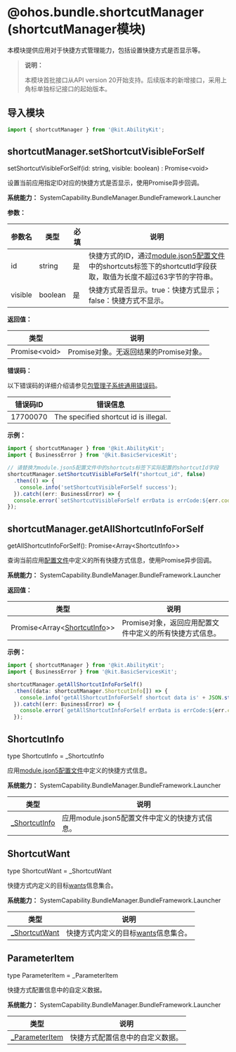 # @ohos.bundle.shortcutManager (shortcutManager模块)

本模块提供应用对于快捷方式管理能力，包括设置快捷方式是否显示等。

> **说明：**
>
> 本模块首批接口从API version 20开始支持。后续版本的新增接口，采用上角标单独标记接口的起始版本。

## 导入模块

```ts
import { shortcutManager } from '@kit.AbilityKit';
```

## shortcutManager.setShortcutVisibleForSelf

setShortcutVisibleForSelf(id: string, visible: boolean) : Promise\<void>

设置当前应用指定ID对应的快捷方式是否显示，使用Promise异步回调。

**系统能力：** SystemCapability.BundleManager.BundleFramework.Launcher

**参数：**

| 参数名     | 类型   | 必填 | 说明         |
| ---------- | ------ | ---- | -------------- |
| id         | string | 是   | 快捷方式的ID，通过[module.json5配置文件](../../quick-start/module-configuration-file.md)中的shortcuts标签下的shortcutId字段获取，取值为长度不超过63字节的字符串。 |
| visible    | boolean| 是   | 快捷方式是否显示。true：快捷方式显示；false：快捷方式不显示。 |

**返回值：**

| 类型             | 说明              |
| -------------- | --------------- |
| Promise\<void> | Promise对象。无返回结果的Promise对象。 |

**错误码：**

以下错误码的详细介绍请参见[包管理子系统通用错误码](errorcode-bundle.md)。

| 错误码ID | 错误信息                                 |
| -------- | ---------------------------------------- |
| 17700070 | The specified shortcut id is illegal. |

**示例：**

```ts
import { shortcutManager } from '@kit.AbilityKit';
import { BusinessError } from '@kit.BasicServicesKit';

// 请替换为module.json5配置文件中的shortcuts标签下实际配置的shortcutId字段
shortcutManager.setShortcutVisibleForSelf("shortcut_id", false)
  .then(() => {
    console.info('setShortcutVisibleForSelf success');
  }).catch((err: BusinessError) => {
  console.error(`setShortcutVisibleForSelf errData is errCode:${err.code}  message:${err.message}`);
});
```

## shortcutManager.getAllShortcutInfoForSelf

getAllShortcutInfoForSelf(): Promise\<Array\<ShortcutInfo>>

查询当前应用[配置文件](../../quick-start/module-configuration-file.md#shortcuts标签)中定义的所有快捷方式信息，使用Promise异步回调。

**系统能力：** SystemCapability.BundleManager.BundleFramework.Launcher

**返回值：**

| 类型                                                         | 说明                                                         |
| ------------------------------------------------------------ | ------------------------------------------------------------ |
| Promise<Array\<[ShortcutInfo](js-apis-bundleManager-shortcutInfo.md)>> | Promise对象，返回应用配置文件中定义的所有快捷方式信息。 |

**示例：**

```ts
import { shortcutManager } from '@kit.AbilityKit';
import { BusinessError } from '@kit.BasicServicesKit';

shortcutManager.getAllShortcutInfoForSelf()
  .then((data: shortcutManager.ShortcutInfo[]) => {
    console.info('getAllShortcutInfoForSelf shortcut data is' + JSON.stringify(data));
  }).catch((err: BusinessError) => {
    console.error(`getAllShortcutInfoForSelf errData is errCode:${err.code}  message:${err.message}`);
  });
```
## ShortcutInfo

type ShortcutInfo = _ShortcutInfo

应用[module.json5配置文件](../../quick-start/module-configuration-file.md#shortcuts标签)中定义的快捷方式信息。

**系统能力：** SystemCapability.BundleManager.BundleFramework.Launcher

| 类型                                                         | 说明           |
| ------------------------------------------------------------ | -------------- |
| [_ShortcutInfo](./js-apis-bundleManager-shortcutInfo.md#shortcutinfo) | 应用module.json5配置文件中定义的快捷方式信息。 |

## ShortcutWant

type ShortcutWant = _ShortcutWant

快捷方式内定义的目标[wants](../../quick-start/module-configuration-file.md#wants标签)信息集合。

**系统能力：** SystemCapability.BundleManager.BundleFramework.Launcher

| 类型                                                         | 说明           |
| ------------------------------------------------------------ | -------------- |
| [_ShortcutWant](./js-apis-bundleManager-shortcutInfo.md#shortcutwant) | 快捷方式内定义的目标[wants](../../quick-start/module-configuration-file.md#wants标签)信息集合。 |

## ParameterItem

type ParameterItem = _ParameterItem

快捷方式配置信息中的自定义数据。

**系统能力：** SystemCapability.BundleManager.BundleFramework.Launcher

| 类型                                                         | 说明           |
| ------------------------------------------------------------ | -------------- |
| [_ParameterItem](./js-apis-bundleManager-shortcutInfo.md#parameteritem) | 快捷方式配置信息中的自定义数据。 |
